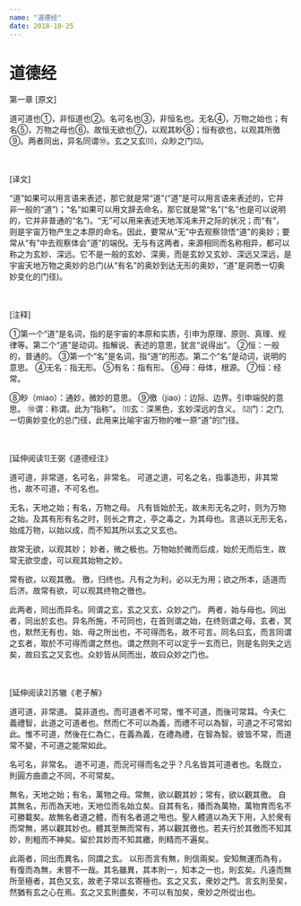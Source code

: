 ```yaml
---
name: "道德经"
date: 2018-10-25
---
```


# 道德经

第一章
[原文]

道可道也①，非恒道也②。名可名也③，非恒名也。无名④，万物之始也；有名⑤，万物之母也⑥。故恒无欲也⑦，以观其眇⑧；恒有欲也，以观其所徼⑨。两者同出，异名同谓⑩。玄之又玄⑾，众眇之门⑿。

　

[译文]

“道”如果可以用言语来表述，那它就是常“道”(“道”是可以用言语来表述的，它并非一般的“道”)；“名”如果可以用文辞去命名，那它就是常“名”(“名”也是可以说明的，它并非普通的“名”)。“无”可以用来表述天地浑沌未开之际的状况；而“有”，则是宇宙万物产生之本原的命名。因此，要常从“无”中去观察领悟“道”的奥妙；要常从“有”中去观察体会“道”的端倪。无与有这两者，来源相同而名称相异，都可以称之为玄妙、深远。它不是一般的玄妙、深奥，而是玄妙又玄妙、深远又深远，是宇宙天地万物之奥妙的总门(从“有名”的奥妙到达无形的奥妙，“道”是洞悉一切奥妙变化的门径)。

　

[注释]

①第一个“道”是名词，指的是宇宙的本原和实质，引申为原理、原则、真理、规律等。第二个“道”是动词。指解说、表述的意思，犹言“说得出”。
②恒：一般的，普通的。
③第一个“名”是名词，指“道”的形态。第二个“名”是动词，说明的意思。
④无名：指无形。
⑤有名：指有形。
⑥母：母体，根源。
⑦恒：经常。

⑧眇（miao）：通妙，微妙的意思。
⑨徼（jiao）：边际、边界。引申端倪的意思。
⑩谓：称谓。此为“指称”。
⑾玄：深黑色，玄妙深远的含义。
⑿门：之门,一切奥妙变化的总门径，此用来比喻宇宙万物的唯一原“道”的门径。

　

[延伸阅读1]王弼《道德经注》

道可道，非常道，名可名，非常名。
可道之道，可名之名，指事造形，非其常也，故不可道，不可名也。

无名，天地之始；有名，万物之母。
凡有皆始於无，故未形无名之时，则为万物之始。及其有形有名之时，则长之育之，亭之毒之，为其母也。言道以无形无名，始成万物，以始以成，而不知其所以玄之又玄也。

故常无欲，以观其妙；
妙者，微之极也。万物始於微而后成，始於无而后生，故常无欲空虚，可以观其始物之妙。

常有欲，以观其徼。
徼，归终也。凡有之为利，必以无为用；欲之所本，适道而后济。故常有欲，可以观其终物之徼也。

此两者，同出而异名。同谓之玄，玄之又玄，众妙之门。
两者，始与母也。同出者，同出於玄也。异名所施，不可同也，在首则谓之始，在终则谓之母。玄者，冥也，默然无有也，始、母之所出也，不可得而名，故不可言。同名曰玄，而言同谓之玄者，取於不可得而谓之然也。谓之然则不可以定乎一玄而已，则是名则失之远矣，故曰玄之又玄也。众妙皆从同而出，故曰众妙之门也。

　

[延伸阅读2]苏辙《老子解》

道可道，非常道。
莫非道也。而可道者不可常，惟不可道，而後可常耳。今夫仁義禮智，此道之可道者也。然而仁不可以為義，而禮不可以為智，可道之不可常如此。惟不可道，然後在仁為仁，在義為義，在禮為禮，在智為智。彼皆不常，而道常不變，不可道之能常如此。

名可名，非常名。
道不可道，而況可得而名之乎？凡名皆其可道者也。名既立，則圓方曲直之不同，不可常矣。

無名，天地之始；有名，萬物之母。常無，欲以觀其妙；常有，欲以觀其徼。
自其無名，形而為天地，天地位而名始立矣。自其有名，播而為萬物，萬物育而名不可勝載矣。故無名者道之體，而有名者道之甩也。聖人體道以為天下用，入於衆有而常無，將以觀其妙也。體其至無而常有，將以觀其徼也。若夫行於其徼而不知其妙，則粗而不神矣。留於其妙而不知其繳，則精而不遍矣。

此兩者，同出而異名，同謂之玄。
以形而言有無，則信兩矣。安知無運而為有，有復而為無，未嘗不一哉。其名雖異，其本則一，知本之一也，則玄矣。凡遠而無所至極者，其色又玄，故老子常以玄寄極也。玄之又玄，衆妙之門。言玄則至矣，然猶有玄之心在焉。玄之又玄則盡矣，不可以有加矣，衆妙之所從出也。
